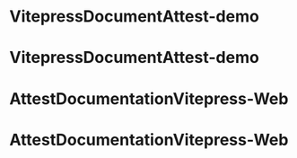 # VitepressDocumentAttest-demo
# VitepressDocumentAttest-demo
# AttestDocumentationVitepress-Web
# AttestDocumentationVitepress-Web
